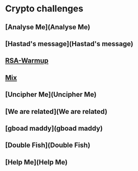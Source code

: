 # Crypto challenges

## [Analyse Me](Analyse Me)

## [Hastad's message](Hastad's message)

## [RSA-Warmup](RSA-Warmup)

## [Mix](Mix)

## [Uncipher Me](Uncipher Me)

## [We are related](We are related)

## [gboad maddy](gboad maddy)

## [Double Fish](Double Fish)

## [Help Me](Help Me)
